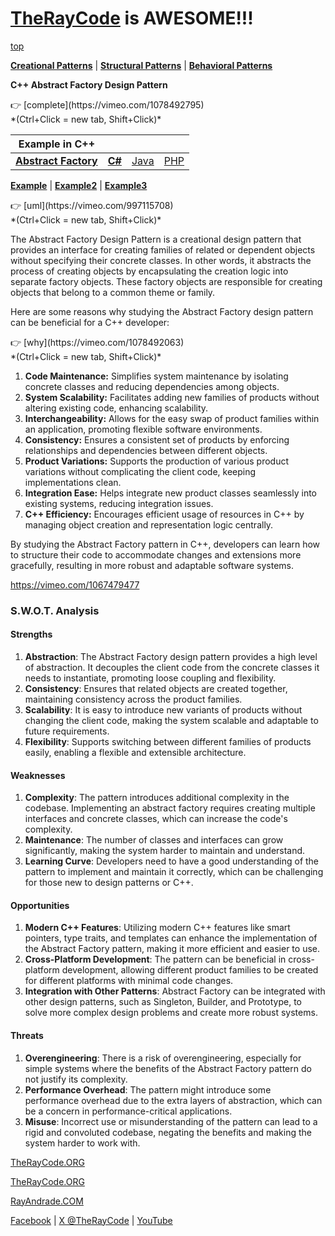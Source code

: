# [TheRayCode](README.md) is AWESOME!!!

[top](../README.md)

**[Creational Patterns](../README.md)** | **[Structural Patterns](../../Structural/README.md)** | **[Behavioral Patterns](../../Behavioral/README.md)**

**C++ Abstract Factory Design Pattern**

<p>
👉 [complete](https://vimeo.com/1078492795)<br/>
*(Ctrl+Click = new tab, Shift+Click)*
</p>

|Example in C++|   |   |   | 
|---|---|---|---|
| [**Abstract Factory**](../AbstractFactory/README.md) | [**C#**](../../../Csharp/Creational/AbstractFactory/README.md) | [Java](../../../Java/Creational/AbstractFactory/README.md) | [PHP](../../../PHP/Creational/AbstractFactory/README.md) |

[**Example**](Example/README.md) | [**Example2**](Example2/README.md) | [**Example3**](Example3/README.md)


<p>
👉 [uml](https://vimeo.com/997115708)<br/>
*(Ctrl+Click = new tab, Shift+Click)*
</p>

The Abstract Factory Design Pattern is a creational design pattern that provides an interface for creating families of related or dependent objects without specifying their concrete classes. In other words, it abstracts the process of creating objects by encapsulating the creation logic into separate factory objects. These factory objects are responsible for creating objects that belong to a common theme or family.

Here are some reasons why studying the Abstract Factory design pattern can be beneficial for a C++ developer:

<p>
👉 [why](https://vimeo.com/1078492063)<br/>
*(Ctrl+Click = new tab, Shift+Click)*
</p>

1. **Code Maintenance:** Simplifies system maintenance by isolating concrete classes and reducing dependencies among objects.
2. **System Scalability:** Facilitates adding new families of products without altering existing code, enhancing scalability.
3. **Interchangeability:** Allows for the easy swap of product families within an application, promoting flexible software environments.
4. **Consistency:** Ensures a consistent set of products by enforcing relationships and dependencies between different objects.
5. **Product Variations:** Supports the production of various product variations without complicating the client code, keeping implementations clean.
6. **Integration Ease:** Helps integrate new product classes seamlessly into existing systems, reducing integration issues.
7. **C++ Efficiency:** Encourages efficient usage of resources in C++ by managing object creation and representation logic centrally.

By studying the Abstract Factory pattern in C++, developers can learn how to structure their code to accommodate changes and extensions more gracefully, resulting in more robust and adaptable software systems.

https://vimeo.com/1067479477

### S.W.O.T. Analysis 

#### Strengths
1. **Abstraction**: The Abstract Factory design pattern provides a high level of abstraction. It decouples the client code from the concrete classes it needs to instantiate, promoting loose coupling and flexibility.
2. **Consistency**: Ensures that related objects are created together, maintaining consistency across the product families.
3. **Scalability**: It is easy to introduce new variants of products without changing the client code, making the system scalable and adaptable to future requirements.
4. **Flexibility**: Supports switching between different families of products easily, enabling a flexible and extensible architecture.

#### Weaknesses
1. **Complexity**: The pattern introduces additional complexity in the codebase. Implementing an abstract factory requires creating multiple interfaces and concrete classes, which can increase the code's complexity.
2. **Maintenance**: The number of classes and interfaces can grow significantly, making the system harder to maintain and understand.
3. **Learning Curve**: Developers need to have a good understanding of the pattern to implement and maintain it correctly, which can be challenging for those new to design patterns or C++.

#### Opportunities
1. **Modern C++ Features**: Utilizing modern C++ features like smart pointers, type traits, and templates can enhance the implementation of the Abstract Factory pattern, making it more efficient and easier to use.
2. **Cross-Platform Development**: The pattern can be beneficial in cross-platform development, allowing different product families to be created for different platforms with minimal code changes.
3. **Integration with Other Patterns**: Abstract Factory can be integrated with other design patterns, such as Singleton, Builder, and Prototype, to solve more complex design problems and create more robust systems.

#### Threats
1. **Overengineering**: There is a risk of overengineering, especially for simple systems where the benefits of the Abstract Factory pattern do not justify its complexity.
2. **Performance Overhead**: The pattern might introduce some performance overhead due to the extra layers of abstraction, which can be a concern in performance-critical applications.
3. **Misuse**: Incorrect use or misunderstanding of the pattern can lead to a rigid and convoluted codebase, negating the benefits and making the system harder to work with.


<a href="https://www.TheRayCode.org" target="_blank">TheRayCode.ORG</a>


[TheRayCode.ORG](https://www.TheRayCode.org)

[RayAndrade.COM](https://www.RayAndrade.com)

[Facebook](https://www.facebook.com/TheRayCode/) | [X @TheRayCode](https://www.x.com/TheRayCode/) | [YouTube](https://www.youtube.com/TheRayCode/)
